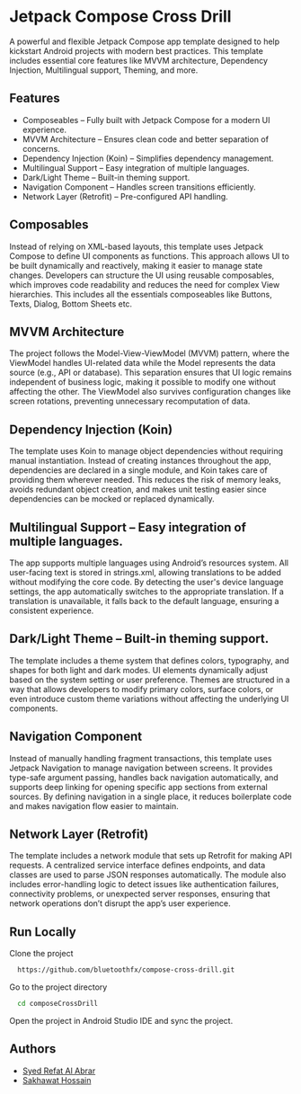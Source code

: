 
# Jetpack Compose Cross Drill

A powerful and flexible Jetpack Compose app template designed to help kickstart Android projects with modern best practices. This template includes essential core features like MVVM architecture, Dependency Injection, Multilingual support, Theming, and more.

## Features

- Composeables – Fully built with Jetpack Compose for a modern UI experience.
- MVVM Architecture – Ensures clean code and better separation of concerns.
- Dependency Injection (Koin) – Simplifies dependency management.
- Multilingual Support – Easy integration of multiple languages.
- Dark/Light Theme – Built-in theming support.
- Navigation Component – Handles screen transitions efficiently.
- Network Layer (Retrofit) – Pre-configured API handling.

## Composables
Instead of relying on XML-based layouts, this template uses Jetpack Compose to define UI components as functions. This approach allows UI to be built dynamically and reactively, making it easier to manage state changes. Developers can structure the UI using reusable composables, which improves code readability and reduces the need for complex View hierarchies. This includes all the essentials composeables like Buttons, Texts, Dialog, Bottom Sheets etc.

## MVVM Architecture
The project follows the Model-View-ViewModel (MVVM) pattern, where the ViewModel handles UI-related data while the Model represents the data source (e.g., API or database). This separation ensures that UI logic remains independent of business logic, making it possible to modify one without affecting the other. The ViewModel also survives configuration changes like screen rotations, preventing unnecessary recomputation of data.

## Dependency Injection (Koin)
The template uses Koin to manage object dependencies without requiring manual instantiation. Instead of creating instances throughout the app, dependencies are declared in a single module, and Koin takes care of providing them wherever needed. This reduces the risk of memory leaks, avoids redundant object creation, and makes unit testing easier since dependencies can be mocked or replaced dynamically.

## Multilingual Support – Easy integration of multiple languages.
The app supports multiple languages using Android’s resources system. All user-facing text is stored in strings.xml, allowing translations to be added without modifying the core code. By detecting the user's device language settings, the app automatically switches to the appropriate translation. If a translation is unavailable, it falls back to the default language, ensuring a consistent experience.

## Dark/Light Theme – Built-in theming support.
The template includes a theme system that defines colors, typography, and shapes for both light and dark modes. UI elements dynamically adjust based on the system setting or user preference. Themes are structured in a way that allows developers to modify primary colors, surface colors, or even introduce custom theme variations without affecting the underlying UI components.

## Navigation Component
Instead of manually handling fragment transactions, this template uses Jetpack Navigation to manage navigation between screens. It provides type-safe argument passing, handles back navigation automatically, and supports deep linking for opening specific app sections from external sources. By defining navigation in a single place, it reduces boilerplate code and makes navigation flow easier to maintain.

## Network Layer (Retrofit)
The template includes a network module that sets up Retrofit for making API requests. A centralized service interface defines endpoints, and data classes are used to parse JSON responses automatically. The module also includes error-handling logic to detect issues like authentication failures, connectivity problems, or unexpected server responses, ensuring that network operations don’t disrupt the app’s user experience.

## Run Locally

Clone the project

```bash
  https://github.com/bluetoothfx/compose-cross-drill.git
```

Go to the project directory

```bash
  cd composeCrossDrill
```
Open the project in Android Studio IDE and sync the project.


## Authors

- [Syed Refat Al Abrar](https://github.com/bluetoothfx)
- [Sakhawat Hossain](https://github.com/shakiz)

